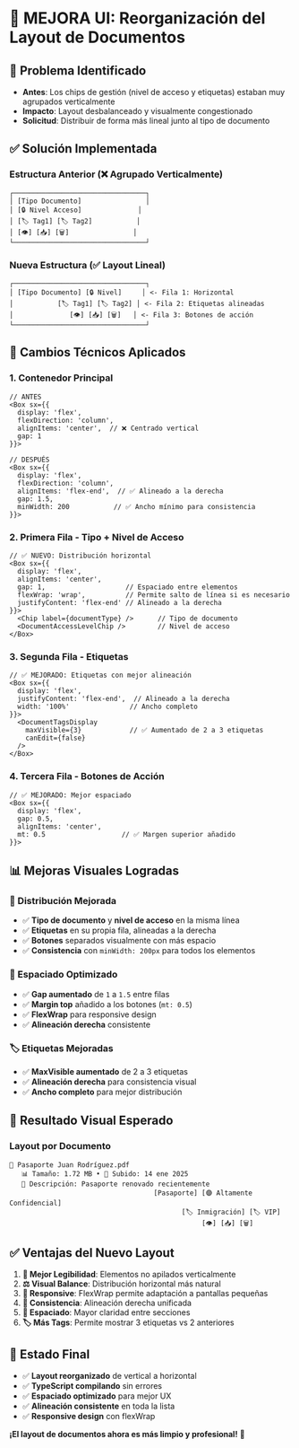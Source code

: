 # 🎨 MEJORA UI: Reorganización del Layout de Documentos

## 🎯 **Problema Identificado**
- **Antes**: Los chips de gestión (nivel de acceso y etiquetas) estaban muy agrupados verticalmente
- **Impacto**: Layout desbalanceado y visualmente congestionado
- **Solicitud**: Distribuir de forma más lineal junto al tipo de documento

## ✅ **Solución Implementada**

### **Estructura Anterior (❌ Agrupado Verticalmente)**
```
┌─────────────────────────────────┐
│ [Tipo Documento]                │
│ [🔒 Nivel Acceso]              │
│ [🏷️ Tag1] [🏷️ Tag2]           │
│ [👁️] [📥] [🗑️]                │
└─────────────────────────────────┘
```

### **Nueva Estructura (✅ Layout Lineal)**
```
┌─────────────────────────────────┐
│ [Tipo Documento] [🔒 Nivel]     │ <- Fila 1: Horizontal
│           [🏷️ Tag1] [🏷️ Tag2] │ <- Fila 2: Etiquetas alineadas
│              [👁️] [📥] [🗑️]   │ <- Fila 3: Botones de acción
└─────────────────────────────────┘
```

## 🔧 **Cambios Técnicos Aplicados**

### **1. Contenedor Principal**
```tsx
// ANTES
<Box sx={{ 
  display: 'flex', 
  flexDirection: 'column',
  alignItems: 'center',  // ❌ Centrado vertical
  gap: 1
}}>

// DESPUÉS
<Box sx={{ 
  display: 'flex', 
  flexDirection: 'column',
  alignItems: 'flex-end',  // ✅ Alineado a la derecha
  gap: 1.5,
  minWidth: 200           // ✅ Ancho mínimo para consistencia
}}>
```

### **2. Primera Fila - Tipo + Nivel de Acceso**
```tsx
// ✅ NUEVO: Distribución horizontal
<Box sx={{ 
  display: 'flex',
  alignItems: 'center',
  gap: 1,                    // Espaciado entre elementos
  flexWrap: 'wrap',          // Permite salto de línea si es necesario
  justifyContent: 'flex-end' // Alineado a la derecha
}}>
  <Chip label={documentType} />      // Tipo de documento
  <DocumentAccessLevelChip />        // Nivel de acceso
</Box>
```

### **3. Segunda Fila - Etiquetas**
```tsx
// ✅ MEJORADO: Etiquetas con mejor alineación
<Box sx={{ 
  display: 'flex',
  justifyContent: 'flex-end',  // Alineado a la derecha
  width: '100%'               // Ancho completo
}}>
  <DocumentTagsDisplay 
    maxVisible={3}            // ✅ Aumentado de 2 a 3 etiquetas
    canEdit={false}
  />
</Box>
```

### **4. Tercera Fila - Botones de Acción**
```tsx
// ✅ MEJORADO: Mejor espaciado
<Box sx={{ 
  display: 'flex', 
  gap: 0.5,
  alignItems: 'center',
  mt: 0.5                   // ✅ Margen superior añadido
}}>
```

## 📊 **Mejoras Visuales Logradas**

### **🎨 Distribución Mejorada**
- ✅ **Tipo de documento** y **nivel de acceso** en la misma línea
- ✅ **Etiquetas** en su propia fila, alineadas a la derecha
- ✅ **Botones** separados visualmente con más espacio
- ✅ **Consistencia** con `minWidth: 200px` para todos los elementos

### **📏 Espaciado Optimizado**
- ✅ **Gap aumentado** de `1` a `1.5` entre filas
- ✅ **Margin top** añadido a los botones (`mt: 0.5`)
- ✅ **FlexWrap** para responsive design
- ✅ **Alineación derecha** consistente

### **🏷️ Etiquetas Mejoradas**
- ✅ **MaxVisible aumentado** de 2 a 3 etiquetas
- ✅ **Alineación derecha** para consistencia visual
- ✅ **Ancho completo** para mejor distribución

## 🎯 **Resultado Visual Esperado**

### **Layout por Documento**
```
📄 Pasaporte Juan Rodríguez.pdf
   📊 Tamaño: 1.72 MB • 📅 Subido: 14 ene 2025
   💬 Descripción: Pasaporte renovado recientemente
                                    [Pasaporte] [🟣 Altamente Confidencial]
                                           [🏷️ Inmigración] [🏷️ VIP]
                                                [👁️] [📥] [🗑️]
```

## ✅ **Ventajas del Nuevo Layout**

1. **👀 Mejor Legibilidad**: Elementos no apilados verticalmente
2. **⚖️ Visual Balance**: Distribución horizontal más natural
3. **📱 Responsive**: FlexWrap permite adaptación a pantallas pequeñas
4. **🎯 Consistencia**: Alineación derecha unificada
5. **📏 Espaciado**: Mayor claridad entre secciones
6. **🏷️ Más Tags**: Permite mostrar 3 etiquetas vs 2 anteriores

## 🚀 **Estado Final**
- ✅ **Layout reorganizado** de vertical a horizontal
- ✅ **TypeScript compilando** sin errores
- ✅ **Espaciado optimizado** para mejor UX
- ✅ **Alineación consistente** en toda la lista
- ✅ **Responsive design** con flexWrap

**¡El layout de documentos ahora es más limpio y profesional!** 🎨

